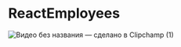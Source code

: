 # ReactEmployees
![Видео без названия — сделано в Clipchamp (1)](https://github.com/ImForeverYoung/ReactEmployees/assets/54442509/46f6335c-d778-469c-9634-c09733cd22ec)
